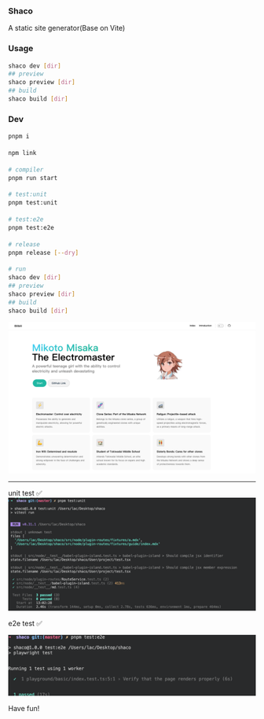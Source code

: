 ### Shaco

A static site generator(Base on Vite)

### Usage

```bash
shaco dev [dir]
## preview
shaco preview [dir]
## build
shaco build [dir]
```

### Dev

```bash
pnpm i

npm link

# compiler
pnpm run start

# test:unit
pnpm test:unit

# test:e2e
pnpm test:e2e

# release
pnpm release [--dry]

# run
shaco dev [dir]
## preview
shaco preview [dir]
## build
shaco build [dir]

```

![](demo.jpg)

---

unit test ✅
![](./test-passed/unit.png)

e2e test ✅

![](./test-passed/e2e.png)

Have fun!
